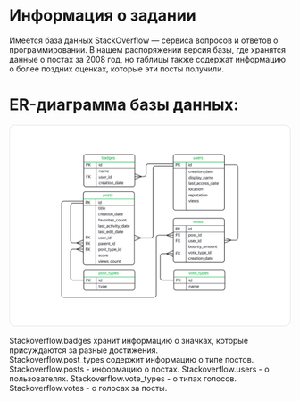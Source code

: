 # Информация о задании

Имеется база данных StackOverflow — сервиса вопросов и ответов о программировании. В нашем распоряжении версия базы, где хранятся данные о постах за 2008 год, 
но таблицы также содержат информацию о более поздних оценках, которые эти посты получили.

# ER-диаграмма базы данных:
![](https://github.com/knpanasik/my_portfolio/blob/additional/sql_advance_tasks/ER_StackOverflow.png)

Stackoverflow.badges хранит информацию о значках, которые присуждаются за разные достижения. <br/>
Stackoverflow.post_types содержит информацию о типе постов.
Stackoverflow.posts - информацию о постах.
Stackoverflow.users - о пользователях.
Stackoverflow.vote_types - о типах голосов.
Stackoverflow.votes - о голосах за посты. 
